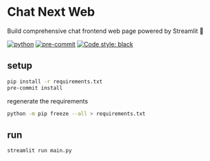 # Chat Next Web

Build comprehensive chat frontend web page powered by Streamlit 🚀

[![python](https://img.shields.io/badge/Python-3.11-3776AB.svg?style=flat&logo=python&logoColor=white)](https://www.python.org)
[![pre-commit](https://img.shields.io/badge/pre--commit-enabled-brightgreen?logo=pre-commit&logoColor=white)](https://github.com/pre-commit/pre-commit)
[![Code style: black](https://img.shields.io/badge/code%20style-black-000000.svg)](https://github.com/psf/black)

## setup

```bash
pip install -r requirements.txt
pre-commit install
```

regenerate the requirements

```bash
python -m pip freeze --all > requirements.txt
```

## run

```bash
streamlit run main.py
```
